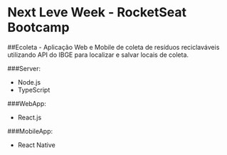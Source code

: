 # Next Leve Week - RocketSeat Bootcamp

##Ecoleta - Aplicação Web e Mobile de coleta de resíduos reciclaváveis utilizando API do IBGE para localizar e salvar locais de coleta. 

###Server:
- Node.js
- TypeScript 

###WebApp:
- React.js

###MobileApp:
- React Native

